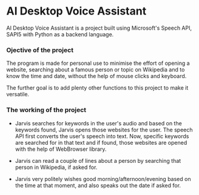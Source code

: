 # AI Desktop Voice Assistant

AI Desktop Voice Assistant is a project built using Microsoft's Speech API, SAPI5 with Python as a backend language.

<h3>Ojective of the project</h3>

The program is made for personal use to minimise the effort of opening a website, searching about a famous person or topic on Wikipedia and to know the time and date, without the help of mouse clicks and keyboard.

The further goal is to add plenty other functions to this project to make it versatile. 

<h3>The working of the project</h3>

- Jarvis searches for keywords in the user's audio and based on the keywords found, Jarvis opens those websites for the user. The speech API first converts the user's speech into text. Now, specific keywords are searched for in that text and if found, those websites are opened with the help of WebBrowser library.

- Jarvis can read a couple of lines about a person by searching that person in Wikipedia, if asked for. 

- Jarvis very politely wishes good morning/afternoon/evening based on the time at that moment, and also speaks out the date if asked for.
